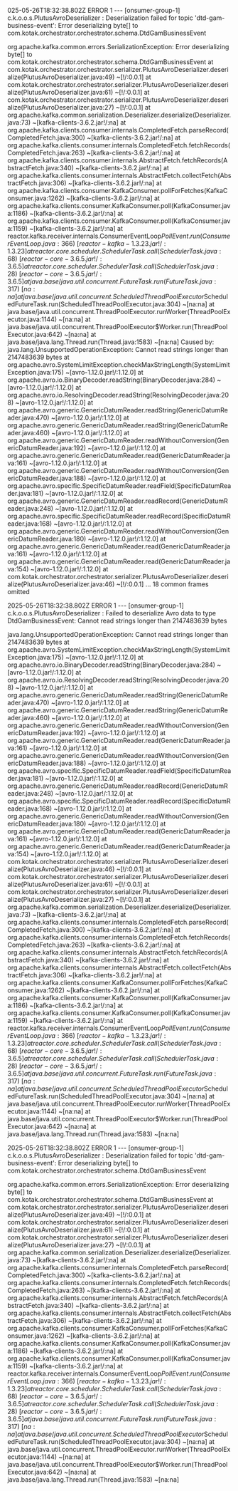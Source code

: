 025-05-26T18:32:38.802Z ERROR 1 --- [onsumer-group-1] c.k.o.o.s.PlutusAvroDeserializer         : Deserialization failed for topic 'dtd-gam-business-event': Error deserializing byte[] to com.kotak.orchestrator.orchestrator.schema.DtdGamBusinessEvent

org.apache.kafka.common.errors.SerializationException: Error deserializing byte[] to com.kotak.orchestrator.orchestrator.schema.DtdGamBusinessEvent
        at com.kotak.orchestrator.orchestrator.serializer.PlutusAvroDeserializer.deserialize(PlutusAvroDeserializer.java:49) ~[!/:0.0.1]
        at com.kotak.orchestrator.orchestrator.serializer.PlutusAvroDeserializer.deserialize(PlutusAvroDeserializer.java:61) ~[!/:0.0.1]
        at com.kotak.orchestrator.orchestrator.serializer.PlutusAvroDeserializer.deserialize(PlutusAvroDeserializer.java:27) ~[!/:0.0.1]
        at org.apache.kafka.common.serialization.Deserializer.deserialize(Deserializer.java:73) ~[kafka-clients-3.6.2.jar!/:na]
        at org.apache.kafka.clients.consumer.internals.CompletedFetch.parseRecord(CompletedFetch.java:300) ~[kafka-clients-3.6.2.jar!/:na]
        at org.apache.kafka.clients.consumer.internals.CompletedFetch.fetchRecords(CompletedFetch.java:263) ~[kafka-clients-3.6.2.jar!/:na]
        at org.apache.kafka.clients.consumer.internals.AbstractFetch.fetchRecords(AbstractFetch.java:340) ~[kafka-clients-3.6.2.jar!/:na]
        at org.apache.kafka.clients.consumer.internals.AbstractFetch.collectFetch(AbstractFetch.java:306) ~[kafka-clients-3.6.2.jar!/:na]
        at org.apache.kafka.clients.consumer.KafkaConsumer.pollForFetches(KafkaConsumer.java:1262) ~[kafka-clients-3.6.2.jar!/:na]
        at org.apache.kafka.clients.consumer.KafkaConsumer.poll(KafkaConsumer.java:1186) ~[kafka-clients-3.6.2.jar!/:na]
        at org.apache.kafka.clients.consumer.KafkaConsumer.poll(KafkaConsumer.java:1159) ~[kafka-clients-3.6.2.jar!/:na]
        at reactor.kafka.receiver.internals.ConsumerEventLoop$PollEvent.run(ConsumerEventLoop.java:366) ~[reactor-kafka-1.3.23.jar!/:1.3.23]
        at reactor.core.scheduler.SchedulerTask.call(SchedulerTask.java:68) ~[reactor-core-3.6.5.jar!/:3.6.5]
        at reactor.core.scheduler.SchedulerTask.call(SchedulerTask.java:28) ~[reactor-core-3.6.5.jar!/:3.6.5]
        at java.base/java.util.concurrent.FutureTask.run(FutureTask.java:317) ~[na:na]
        at java.base/java.util.concurrent.ScheduledThreadPoolExecutor$ScheduledFutureTask.run(ScheduledThreadPoolExecutor.java:304) ~[na:na]
        at java.base/java.util.concurrent.ThreadPoolExecutor.runWorker(ThreadPoolExecutor.java:1144) ~[na:na]
        at java.base/java.util.concurrent.ThreadPoolExecutor$Worker.run(ThreadPoolExecutor.java:642) ~[na:na]
        at java.base/java.lang.Thread.run(Thread.java:1583) ~[na:na]
Caused by: java.lang.UnsupportedOperationException: Cannot read strings longer than 2147483639 bytes
        at org.apache.avro.SystemLimitException.checkMaxStringLength(SystemLimitException.java:175) ~[avro-1.12.0.jar!/:1.12.0]
        at org.apache.avro.io.BinaryDecoder.readString(BinaryDecoder.java:284) ~[avro-1.12.0.jar!/:1.12.0]
        at org.apache.avro.io.ResolvingDecoder.readString(ResolvingDecoder.java:208) ~[avro-1.12.0.jar!/:1.12.0]
        at org.apache.avro.generic.GenericDatumReader.readString(GenericDatumReader.java:470) ~[avro-1.12.0.jar!/:1.12.0]
        at org.apache.avro.generic.GenericDatumReader.readString(GenericDatumReader.java:460) ~[avro-1.12.0.jar!/:1.12.0]
        at org.apache.avro.generic.GenericDatumReader.readWithoutConversion(GenericDatumReader.java:192) ~[avro-1.12.0.jar!/:1.12.0]
        at org.apache.avro.generic.GenericDatumReader.read(GenericDatumReader.java:161) ~[avro-1.12.0.jar!/:1.12.0]
        at org.apache.avro.generic.GenericDatumReader.readWithoutConversion(GenericDatumReader.java:188) ~[avro-1.12.0.jar!/:1.12.0]
        at org.apache.avro.specific.SpecificDatumReader.readField(SpecificDatumReader.java:181) ~[avro-1.12.0.jar!/:1.12.0]
        at org.apache.avro.generic.GenericDatumReader.readRecord(GenericDatumReader.java:248) ~[avro-1.12.0.jar!/:1.12.0]
        at org.apache.avro.specific.SpecificDatumReader.readRecord(SpecificDatumReader.java:168) ~[avro-1.12.0.jar!/:1.12.0]
        at org.apache.avro.generic.GenericDatumReader.readWithoutConversion(GenericDatumReader.java:180) ~[avro-1.12.0.jar!/:1.12.0]
        at org.apache.avro.generic.GenericDatumReader.read(GenericDatumReader.java:161) ~[avro-1.12.0.jar!/:1.12.0]
        at org.apache.avro.generic.GenericDatumReader.read(GenericDatumReader.java:154) ~[avro-1.12.0.jar!/:1.12.0]
        at com.kotak.orchestrator.orchestrator.serializer.PlutusAvroDeserializer.deserialize(PlutusAvroDeserializer.java:46) ~[!/:0.0.1]
        ... 18 common frames omitted

2025-05-26T18:32:38.802Z ERROR 1 --- [onsumer-group-1] c.k.o.o.s.PlutusAvroDeserializer         : Failed to deserialize Avro data to type DtdGamBusinessEvent: Cannot read strings longer than 2147483639 bytes

java.lang.UnsupportedOperationException: Cannot read strings longer than 2147483639 bytes
        at org.apache.avro.SystemLimitException.checkMaxStringLength(SystemLimitException.java:175) ~[avro-1.12.0.jar!/:1.12.0]
        at org.apache.avro.io.BinaryDecoder.readString(BinaryDecoder.java:284) ~[avro-1.12.0.jar!/:1.12.0]
        at org.apache.avro.io.ResolvingDecoder.readString(ResolvingDecoder.java:208) ~[avro-1.12.0.jar!/:1.12.0]
        at org.apache.avro.generic.GenericDatumReader.readString(GenericDatumReader.java:470) ~[avro-1.12.0.jar!/:1.12.0]
        at org.apache.avro.generic.GenericDatumReader.readString(GenericDatumReader.java:460) ~[avro-1.12.0.jar!/:1.12.0]
        at org.apache.avro.generic.GenericDatumReader.readWithoutConversion(GenericDatumReader.java:192) ~[avro-1.12.0.jar!/:1.12.0]
        at org.apache.avro.generic.GenericDatumReader.read(GenericDatumReader.java:161) ~[avro-1.12.0.jar!/:1.12.0]
        at org.apache.avro.generic.GenericDatumReader.readWithoutConversion(GenericDatumReader.java:188) ~[avro-1.12.0.jar!/:1.12.0]
        at org.apache.avro.specific.SpecificDatumReader.readField(SpecificDatumReader.java:181) ~[avro-1.12.0.jar!/:1.12.0]
        at org.apache.avro.generic.GenericDatumReader.readRecord(GenericDatumReader.java:248) ~[avro-1.12.0.jar!/:1.12.0]
        at org.apache.avro.specific.SpecificDatumReader.readRecord(SpecificDatumReader.java:168) ~[avro-1.12.0.jar!/:1.12.0]
        at org.apache.avro.generic.GenericDatumReader.readWithoutConversion(GenericDatumReader.java:180) ~[avro-1.12.0.jar!/:1.12.0]
        at org.apache.avro.generic.GenericDatumReader.read(GenericDatumReader.java:161) ~[avro-1.12.0.jar!/:1.12.0]
        at org.apache.avro.generic.GenericDatumReader.read(GenericDatumReader.java:154) ~[avro-1.12.0.jar!/:1.12.0]
        at com.kotak.orchestrator.orchestrator.serializer.PlutusAvroDeserializer.deserialize(PlutusAvroDeserializer.java:46) ~[!/:0.0.1]
        at com.kotak.orchestrator.orchestrator.serializer.PlutusAvroDeserializer.deserialize(PlutusAvroDeserializer.java:61) ~[!/:0.0.1]
        at com.kotak.orchestrator.orchestrator.serializer.PlutusAvroDeserializer.deserialize(PlutusAvroDeserializer.java:27) ~[!/:0.0.1]
        at org.apache.kafka.common.serialization.Deserializer.deserialize(Deserializer.java:73) ~[kafka-clients-3.6.2.jar!/:na]
        at org.apache.kafka.clients.consumer.internals.CompletedFetch.parseRecord(CompletedFetch.java:300) ~[kafka-clients-3.6.2.jar!/:na]
        at org.apache.kafka.clients.consumer.internals.CompletedFetch.fetchRecords(CompletedFetch.java:263) ~[kafka-clients-3.6.2.jar!/:na]
        at org.apache.kafka.clients.consumer.internals.AbstractFetch.fetchRecords(AbstractFetch.java:340) ~[kafka-clients-3.6.2.jar!/:na]
        at org.apache.kafka.clients.consumer.internals.AbstractFetch.collectFetch(AbstractFetch.java:306) ~[kafka-clients-3.6.2.jar!/:na]
        at org.apache.kafka.clients.consumer.KafkaConsumer.pollForFetches(KafkaConsumer.java:1262) ~[kafka-clients-3.6.2.jar!/:na]
        at org.apache.kafka.clients.consumer.KafkaConsumer.poll(KafkaConsumer.java:1186) ~[kafka-clients-3.6.2.jar!/:na]
        at org.apache.kafka.clients.consumer.KafkaConsumer.poll(KafkaConsumer.java:1159) ~[kafka-clients-3.6.2.jar!/:na]
        at reactor.kafka.receiver.internals.ConsumerEventLoop$PollEvent.run(ConsumerEventLoop.java:366) ~[reactor-kafka-1.3.23.jar!/:1.3.23]
        at reactor.core.scheduler.SchedulerTask.call(SchedulerTask.java:68) ~[reactor-core-3.6.5.jar!/:3.6.5]
        at reactor.core.scheduler.SchedulerTask.call(SchedulerTask.java:28) ~[reactor-core-3.6.5.jar!/:3.6.5]
        at java.base/java.util.concurrent.FutureTask.run(FutureTask.java:317) ~[na:na]
        at java.base/java.util.concurrent.ScheduledThreadPoolExecutor$ScheduledFutureTask.run(ScheduledThreadPoolExecutor.java:304) ~[na:na]
        at java.base/java.util.concurrent.ThreadPoolExecutor.runWorker(ThreadPoolExecutor.java:1144) ~[na:na]
        at java.base/java.util.concurrent.ThreadPoolExecutor$Worker.run(ThreadPoolExecutor.java:642) ~[na:na]
        at java.base/java.lang.Thread.run(Thread.java:1583) ~[na:na]

2025-05-26T18:32:38.802Z ERROR 1 --- [onsumer-group-1] c.k.o.o.s.PlutusAvroDeserializer         : Deserialization failed for topic 'dtd-gam-business-event': Error deserializing byte[] to com.kotak.orchestrator.orchestrator.schema.DtdGamBusinessEvent

org.apache.kafka.common.errors.SerializationException: Error deserializing byte[] to com.kotak.orchestrator.orchestrator.schema.DtdGamBusinessEvent
        at com.kotak.orchestrator.orchestrator.serializer.PlutusAvroDeserializer.deserialize(PlutusAvroDeserializer.java:49) ~[!/:0.0.1]
        at com.kotak.orchestrator.orchestrator.serializer.PlutusAvroDeserializer.deserialize(PlutusAvroDeserializer.java:61) ~[!/:0.0.1]
        at com.kotak.orchestrator.orchestrator.serializer.PlutusAvroDeserializer.deserialize(PlutusAvroDeserializer.java:27) ~[!/:0.0.1]
        at org.apache.kafka.common.serialization.Deserializer.deserialize(Deserializer.java:73) ~[kafka-clients-3.6.2.jar!/:na]
        at org.apache.kafka.clients.consumer.internals.CompletedFetch.parseRecord(CompletedFetch.java:300) ~[kafka-clients-3.6.2.jar!/:na]
        at org.apache.kafka.clients.consumer.internals.CompletedFetch.fetchRecords(CompletedFetch.java:263) ~[kafka-clients-3.6.2.jar!/:na]
        at org.apache.kafka.clients.consumer.internals.AbstractFetch.fetchRecords(AbstractFetch.java:340) ~[kafka-clients-3.6.2.jar!/:na]
        at org.apache.kafka.clients.consumer.internals.AbstractFetch.collectFetch(AbstractFetch.java:306) ~[kafka-clients-3.6.2.jar!/:na]
        at org.apache.kafka.clients.consumer.KafkaConsumer.pollForFetches(KafkaConsumer.java:1262) ~[kafka-clients-3.6.2.jar!/:na]
        at org.apache.kafka.clients.consumer.KafkaConsumer.poll(KafkaConsumer.java:1186) ~[kafka-clients-3.6.2.jar!/:na]
        at org.apache.kafka.clients.consumer.KafkaConsumer.poll(KafkaConsumer.java:1159) ~[kafka-clients-3.6.2.jar!/:na]
        at reactor.kafka.receiver.internals.ConsumerEventLoop$PollEvent.run(ConsumerEventLoop.java:366) ~[reactor-kafka-1.3.23.jar!/:1.3.23]
        at reactor.core.scheduler.SchedulerTask.call(SchedulerTask.java:68) ~[reactor-core-3.6.5.jar!/:3.6.5]
        at reactor.core.scheduler.SchedulerTask.call(SchedulerTask.java:28) ~[reactor-core-3.6.5.jar!/:3.6.5]
        at java.base/java.util.concurrent.FutureTask.run(FutureTask.java:317) ~[na:na]
        at java.base/java.util.concurrent.ScheduledThreadPoolExecutor$ScheduledFutureTask.run(ScheduledThreadPoolExecutor.java:304) ~[na:na]
        at java.base/java.util.concurrent.ThreadPoolExecutor.runWorker(ThreadPoolExecutor.java:1144) ~[na:na]
        at java.base/java.util.concurrent.ThreadPoolExecutor$Worker.run(ThreadPoolExecutor.java:642) ~[na:na]
        at java.base/java.lang.Thread.run(Thread.java:1583) ~[na:na]
